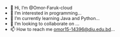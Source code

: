 - 👋 Hi, I’m @Omor-Faruk-cloud
- 👀 I’m interested in programming...
- 🌱 I’m currently learning Java and Python...
- 💞️ I’m looking to collaborate on ...
- 📫 How to reach me omor15-14396@diu.edu.bd...

<!---
Omor-Faruk-cloud/Omor-Faruk-cloud is a ✨ special ✨ repository because its `README.md` (this file) appears on your GitHub profile.
You can click the Preview link to take a look at your changes.
--->
